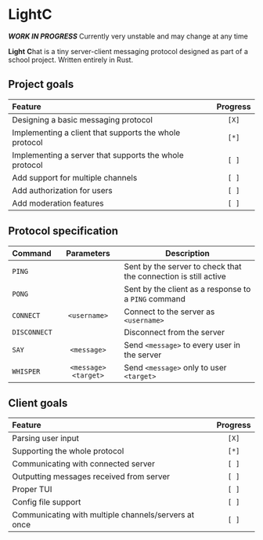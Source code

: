# LightC

***WORK IN PROGRESS*** Currently very unstable and may change at any time

**Light** **C**hat is a tiny server-client messaging protocol designed as part of a school project. Written entirely in Rust.

## Project goals

| Feature                                                | Progress |
| :---                                                   | :---:    |
| Designing a basic messaging protocol                   | `[X]`    |
| Implementing a client that supports the whole protocol | `[*]`    |
| Implementing a server that supports the whole protocol | `[ ]`    |
| Add support for multiple channels                      | `[ ]`    |
| Add authorization for users                            | `[ ]`    |
| Add moderation features                                | `[ ]`    |

## Protocol specification

| Command    | Parameters           | Description                                                     |
| :---       | :---:                | ---                                                             |
|`PING`      |                      | Sent by the server to check that the connection is still active |
|`PONG`      |                      | Sent by the client as a response to a `PING` command            |
|`CONNECT`   |`<username>`          | Connect to the server as `<username>`                           |
|`DISCONNECT`|                      | Disconnect from the server                                      |
|`SAY`       |`<message>`           | Send `<message>` to every user in the server                    |
|`WHISPER`   |`<message>` `<target>`| Send `<message>` only to user `<target>`                        | 

## Client goals

| Feature                                              | Progress |
| :---                                                 | :---:    |
| Parsing user input                                   | `[X]`    |
| Supporting the whole protocol                        | `[*]`    |
| Communicating with connected server                  | `[ ]`    |
| Outputting messages received from server             | `[ ]`    |
| Proper TUI                                           | `[ ]`    |
| Config file support                                  | `[ ]`    |
| Communicating with multiple channels/servers at once | `[ ]`    |
